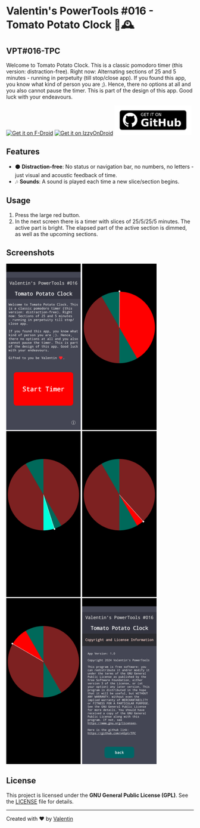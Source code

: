 # Valentin's PowerTools #016 - Tomato Potato Clock 🍅🕰️
## VPT#016-TPC
Welcome to Tomato Potato Clock. This is a classic pomodoro timer (this version: distraction-free). Right now: Alternating sections of 25 and 5 minutes - running in perpetuity (till stop/close app). 
If you found this app, you know what kind of person you are ;). Hence, there no options at all and you also cannot pause the timer. This is part of the design of this app. Good luck with your endeavours.
 
[<img src="https://fdroid.gitlab.io/artwork/badge/get-it-on.png" alt="Get it on F-Droid" height="80">](https://f-droid.org/packages/v4lpt.vpt.c016.tpc/)
[<img src="https://gitlab.com/IzzyOnDroid/repo/-/raw/master/assets/IzzyOnDroid.png" alt="Get it on IzzyOnDroid" height="80">](https://apt.izzysoft.de/fdroid/index/apk/v4lpt.vpt.c016.tpc)
[<img src="https://raw.githubusercontent.com/v4lpt/GDP/master/Badge/github.png" alt="Get it on GitHub" height="80">](https://github.com/v4lpt/TPC/releases/latest)

## Features
- ⚫ **Distraction-free**: No status or navigation bar, no numbers, no letters - just visual and acoustic feedback of time. 
- 🎶 **Sounds**: A sound is played each time a new slice/section begins.

## Usage
1. Press the large red button.
2. In the next screen there is a timer with slices of 25/5/25/5 minutes. The active part is bright. The elapsed part of the active section is dimmed, as well as the upcoming sections.

## Screenshots
[<img width=200 alt="Screenshot 1"
src="fastlane/metadata/android/en-US/images/phoneScreenshots/1.png?raw=true">](fastlane/metadata/android/en-US/images/phoneScreenshots/1.png?raw=true)
[<img width=200 alt="Screenshot 2"
src="fastlane/metadata/android/en-US/images/phoneScreenshots/2.png?raw=true">](fastlane/metadata/android/en-US/images/phoneScreenshots/2.png?raw=true)
[<img width=200 alt="Screenshot 3"
src="fastlane/metadata/android/en-US/images/phoneScreenshots/3.png?raw=true">](fastlane/metadata/android/en-US/images/phoneScreenshots/3.png?raw=true)
[<img width=200 alt="Screenshot 4"
src="fastlane/metadata/android/en-US/images/phoneScreenshots/4.png?raw=true">](fastlane/metadata/android/en-US/images/phoneScreenshots/4.png?raw=true)
[<img width=200 alt="Screenshot 5"
src="fastlane/metadata/android/en-US/images/phoneScreenshots/5.png?raw=true">](fastlane/metadata/android/en-US/images/phoneScreenshots/5.png?raw=true)
[<img width=200 alt="Screenshot 6"
src="fastlane/metadata/android/en-US/images/phoneScreenshots/6.png?raw=true">](fastlane/metadata/android/en-US/images/phoneScreenshots/6.png?raw=true)

## License

This project is licensed under the **GNU General Public License (GPL)**. See the [LICENSE](LICENSE) file for details.

---

Created with :heart: by [Valentin](https://github.com/v4lpt)

